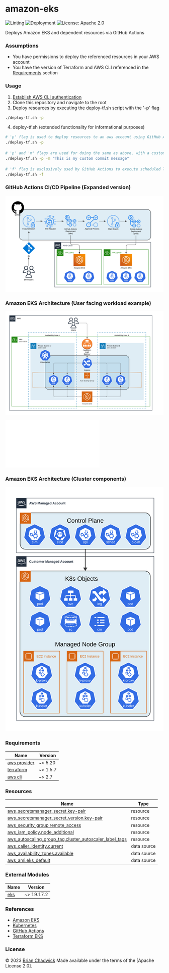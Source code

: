 # amazon-eks

[![Linting](https://github.com/chadwickcloudservices/amazon-eks/actions/workflows/linting.yml/badge.svg)](https://github.com/chadwickcloudservices/amazon-eks/actions/workflows/linting.yml)
[![Deployment](https://github.com/chadwickcloudservices/amazon-eks/actions/workflows/deployment.yml/badge.svg)](https://github.com/chadwickcloudservices/amazon-eks/actions/workflows/deployment.yml)
[![License: Apache 2.0](https://img.shields.io/badge/License-Apache_2.0-purple.svg)](https://opensource.org/licenses/Apache-2.0)

Deploys Amazon EKS and dependent resources via GitHub Actions

### Assumptions

- You have permissions to deploy the referenced resources in your AWS account
- You have the version of Terraform and AWS CLI referenced in the [Requirements](https://github.com/chadwickcloudservices/amazon-eks#requirements) section

### Usage

1. [Establish AWS CLI authentication]
2. Clone this repository and navigate to the root
3. Deploy resources by executing the deploy-tf.sh script with the '-p' flag
```bash
./deploy-tf.sh -p
```
4. deploy-tf.sh (extended functionality for informational purposes)
```bash
# 'p' flag is used to deploy resources to an aws account using GitHub Actions
./deploy-tf.sh -p

# 'p' and 'm' flags are used for doing the same as above, with a custom commit message
./deploy-tf.sh -p -m "This is my custom commit message"

# 'f' flag is exclusively used by GitHub Actions to execute scheduled linting
./deploy-tf.sh -f
```

### GitHub Actions CI/CD Pipeline (Expanded version)

![alt text](resources/GitHub%20Actions%20Pipeline.png)

### Amazon EKS Architecture (User facing workload example)

![alt text](resources/Amazon%20EKS%20Architecture.png)

![alt text](resources/Copy%20of%20Amazon%20EKS%20Architecture%20-%20Cluster%20components.pdf)

### Amazon EKS Architecture (Cluster components)

![alt text](resources/Amazon%20EKS%20Architecture%20-%20Cluster%20components.png)

### Requirements

| Name                                                                                     | Version  |
| -----------------------------------------------------------------------------------------|----------|
| [aws provider](https://registry.terraform.io/providers/hashicorp/aws/latest/docs)        | ~> 5.20  |
| [terraform](https://developer.hashicorp.com/terraform/downloads)                         | ~> 1.5.7 |
| [aws cli](https://docs.aws.amazon.com/cli/latest/userguide/getting-started-install.html) | ~> 2.7   |

### Resources

| Name                                                                                                                                                         | Type        |
| ------------------------------------------------------------------------------------------------------------------------------------------------------------ | ----------- |
| [aws_secretsmanager_secret.key-pair](https://registry.terraform.io/providers/hashicorp/aws/latest/docs/resources/secretsmanager_secret)                      | resource    |
| [aws_secretsmanager_secret_version.key-pair](https://registry.terraform.io/providers/hashicorp/aws/latest/docs/resources/secretsmanager_secret_version)      | resource    |
| [aws_security_group.remote_access](https://registry.terraform.io/providers/hashicorp/aws/latest/docs/resources/security_group)                               | resource    |
| [aws_iam_policy.node_additional](https://registry.terraform.io/providers/hashicorp/aws/latest/docs/resources/iam_policy)                                     | resource    |
| [aws_autoscaling_group_tag.cluster_autoscaler_label_tags](https://registry.terraform.io/providers/hashicorp/aws/latest/docs/resources/autoscaling_group_tag) | resource    |
| [aws_caller_identity.current](https://registry.terraform.io/providers/hashicorp/aws/latest/docs/data-sources/caller_identity)                                | data source |
| [aws_availability_zones.available](https://registry.terraform.io/providers/hashicorp/aws/latest/docs/data-sources/availability_zones)                        | data source |
| [aws_ami.eks_default](https://registry.terraform.io/providers/hashicorp/aws/latest/docs/resources/ami)                                                       | data source |

### External Modules

| Name                                                                              | Version    |
| ----------------------------------------------------------------------------------|------------|
| [eks](https://registry.terraform.io/modules/terraform-aws-modules/eks/aws/latest) | ~> 19.17.2 |

### References

 - [Amazon EKS]
 - [Kubernetes]
 - [GitHub Actions]
 - [Terraform EKS]

### License

© 2023 [Brian Chadwick](https://github.com/chadwickcloudservices)
Made available under the terms of the [Apache License 2.0].

[amazon eks]: https://docs.aws.amazon.com/eks/
[kubernetes]: https://kubernetes.io/docs/home/
[github actions]: https://docs.github.com/en/actions/quickstart
[terraform eks]: https://registry.terraform.io/providers/hashicorp/aws/latest/docs/resources/eks_cluster
[establish aws cli authentication]: https://docs.aws.amazon.com/cli/latest/userguide/cli-chap-authentication.html